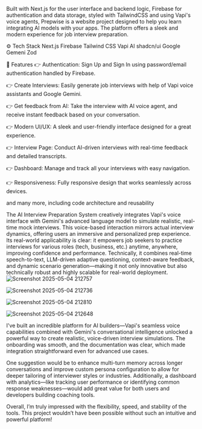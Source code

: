 Built with Next.js for the user interface and backend logic, Firebase for authentication and data storage, styled with TailwindCSS and using Vapi's voice agents, Prepwise is a website project designed to help you learn integrating AI models with your apps. The platform offers a sleek and modern experience for job interview preparation.

⚙️ Tech Stack
Next.js
Firebase
Tailwind CSS
Vapi AI
shadcn/ui
Google Gemeni
Zod


🔋 Features
👉 Authentication: Sign Up and Sign In using password/email authentication handled by Firebase.

👉 Create Interviews: Easily generate job interviews with help of Vapi voice assistants and Google Gemini.

👉 Get feedback from AI: Take the interview with AI voice agent, and receive instant feedback based on your conversation.

👉 Modern UI/UX: A sleek and user-friendly interface designed for a great experience.

👉 Interview Page: Conduct AI-driven interviews with real-time feedback and detailed transcripts.

👉 Dashboard: Manage and track all your interviews with easy navigation.

👉 Responsiveness: Fully responsive design that works seamlessly across devices.

and many more, including code architecture and reusability


The AI Interview Preparation System creatively integrates Vapi's voice interface with Gemini's advanced language model to simulate realistic, real-time mock interviews. This voice-based interaction mirrors actual interview dynamics, offering users an immersive and personalized prep experience. Its real-world applicability is clear: it empowers job seekers to practice interviews for various roles (tech, business, etc.) anytime, anywhere, improving confidence and performance. Technically, it combines real-time speech-to-text, LLM-driven adaptive questioning, context-aware feedback, and dynamic scenario generation—making it not only innovative but also technically robust and highly scalable for real-world deployment.
![Screenshot 2025-05-04 212757](https://github.com/user-attachments/assets/65608a8a-2628-4d62-a405-5356f9a1d5f4)

![Screenshot 2025-05-04 212736](https://github.com/user-attachments/assets/c5e60d0b-8c3f-4dc6-b19b-ed2bcf8abc40)

![Screenshot 2025-05-04 212810](https://github.com/user-attachments/assets/837f1d37-a65d-468d-acb9-b0b089c5054e)

![Screenshot 2025-05-04 212648](https://github.com/user-attachments/assets/c0a096ed-4afb-4d7f-ba61-2c863566314f)

I've built an incredible platform for AI builders—Vapi's seamless voice capabilities combined with Gemini's conversational intelligence unlocked a powerful way to create realistic, voice-driven interview simulations. The onboarding was smooth, and the documentation was clear, which made integration straightforward even for advanced use cases.

One suggestion would be to enhance multi-turn memory across longer conversations and improve custom persona configuration to allow for deeper tailoring of interviewer styles or industries. Additionally, a dashboard with analytics—like tracking user performance or identifying common response weaknesses—would add great value for both users and developers building coaching tools.

Overall, I’m truly impressed with the flexibility, speed, and stability of the tools. This project wouldn’t have been possible without such an intuitive and powerful platform!

